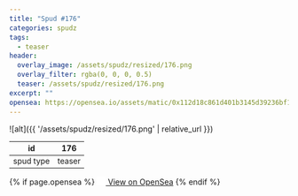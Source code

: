 ```yaml
---
title: "Spud #176"
categories: spudz
tags:
  - teaser
header:
  overlay_image: /assets/spudz/resized/176.png
  overlay_filter: rgba(0, 0, 0, 0.5)
  teaser: /assets/spudz/resized/176.png
excerpt: ""
opensea: https://opensea.io/assets/matic/0x112d18c861d401b3145d39236bf149f01e18beed/176
---
```

![alt]({{ '/assets/spudz/resized/176.png' | relative_url }})

| id | 176 |
|-|-|
| spud type | teaser |

{% if page.opensea %}
<a href="{{page.opensea}}" class="btn btn--info" onclick="window.open(this.href, '_blank'); return false;"><img src="/assets/images/opensea.svg" width="16px"><span>  View on OpenSea</span></a>
{% endif %}
